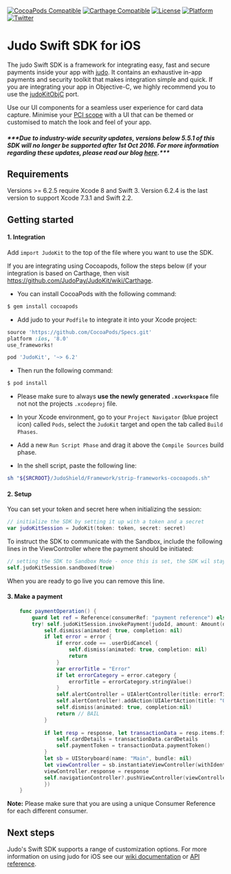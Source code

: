 [![CocoaPods Compatible](https://img.shields.io/cocoapods/v/JudoKit.svg)](https://img.shields.io/cocoapods/v/JudoKit.svg)
[![Carthage Compatible](https://img.shields.io/badge/Carthage-compatible-4BC51D.svg)](https://github.com/Carthage/Carthage)
[![License](https://img.shields.io/cocoapods/l/JudoKit.svg)](http://http://cocoadocs.org/docsets/Judo)
[![Platform](https://img.shields.io/cocoapods/p/JudoKit.svg)](http://http://cocoadocs.org/docsets/Judo)
[![Twitter](https://img.shields.io/badge/twitter-@JudoPayments-orange.svg)](http://twitter.com/JudoPayments)

# Judo Swift SDK for iOS

The judo Swift SDK is a framework for integrating easy, fast and secure payments inside your app with [judo](https://www.judopay.com/). It contains an exhaustive in-app payments and security toolkit that makes integration simple and quick. If you are integrating your app in Objective-C, we highly recommend you to use the [judoKitObjC](https://github.com/judopay/JudoKitObjC) port.

Use our UI components for a seamless user experience for card data capture. Minimise your [PCI scope](https://www.pcisecuritystandards.org/pci_security/completing_self_assessment) with a UI that can be themed or customised to match the look and feel of your app.

##### **\*\*\*Due to industry-wide security updates, versions below 5.5.1 of this SDK will no longer be supported after 1st Oct 2016. For more information regarding these updates, please read our blog [here](http://hub.judopay.com/pci31-security-updates/).*****

## Requirements

Versions >= 6.2.5 require Xcode 8 and Swift 3. Version 6.2.4 is the last version to support Xcode 7.3.1 and Swift 2.2.

## Getting started

#### 1. Integration

Add `import JudoKit` to the top of the file where you want to use the SDK.

If you are integrating using Cocoapods, follow the steps below (if your integration is based on Carthage, then visit https://github.com/JudoPay/JudoKit/wiki/Carthage.

- You can install CocoaPods with the following command:

```bash
$ gem install cocoapods
```

- Add judo to your `Podfile` to integrate it into your Xcode project:

```ruby
source 'https://github.com/CocoaPods/Specs.git'
platform :ios, '8.0'
use_frameworks!

pod 'JudoKit', '~> 6.2'
```

- Then run the following command:

```bash
$ pod install
```

- Please make sure to always **use the newly generated `.xcworkspace`** file not not the projects `.xcodeproj` file.

- In your Xcode environment, go to your `Project Navigator` (blue project icon) called `Pods`, select the `JudoKit` target and open the tab called `Build Phases`.
- Add a new `Run Script Phase` and drag it above the `Compile Sources` build phase.
- In the shell script, paste the following line:

```bash
sh "${SRCROOT}/JudoShield/Framework/strip-frameworks-cocoapods.sh"
```

#### 2. Setup

You can set your token and secret here when initializing the session:

```swift
// initialize the SDK by setting it up with a token and a secret
var judoKitSession = JudoKit(token: token, secret: secret)
```

To instruct the SDK to communicate with the Sandbox, include the following lines in the ViewController where the payment should be initiated:

```swift
// setting the SDK to Sandbox Mode - once this is set, the SDK wil stay in Sandbox mode until the process is killed
self.judoKitSession.sandboxed(true)
```

When you are ready to go live you can remove this line.

#### 3. Make a payment

```swift
    func paymentOperation() {
        guard let ref = Reference(consumerRef: "payment reference") else { return }
        try! self.judoKitSession.invokePayment(judoId, amount: Amount(decimalNumber: 0.01, currency: currentCurrency), reference: ref, completion: { (response, error) -> () in
            self.dismiss(animated: true, completion: nil)
            if let error = error {
                if error.code == .userDidCancel {
                    self.dismiss(animated: true, completion: nil)
                    return
                }
                var errorTitle = "Error"
                if let errorCategory = error.category {
                    errorTitle = errorCategory.stringValue()
                }
                self.alertController = UIAlertController(title: errorTitle, message: error.message, preferredStyle: .alert)
                self.alertController!.addAction(UIAlertAction(title: "OK", style: .cancel, handler: nil))
                self.dismiss(animated: true, completion:nil)
                return // BAIL
            }
            
            if let resp = response, let transactionData = resp.items.first {
                self.cardDetails = transactionData.cardDetails
                self.paymentToken = transactionData.paymentToken()
            }
            let sb = UIStoryboard(name: "Main", bundle: nil)
            let viewController = sb.instantiateViewController(withIdentifier: "detailviewcontroller") as! DetailViewController
            viewController.response = response
            self.navigationController?.pushViewController(viewController, animated: true)
            })
    }
```
**Note:** Please make sure that you are using a unique Consumer Reference for each different consumer.

## Next steps

Judo's Swift SDK supports a range of customization options. For more information on using judo for iOS see our [wiki documentation](https://github.com/JudoPay/JudoKit/wiki/) or [API reference](https://judopay.github.io/JudoKit).

